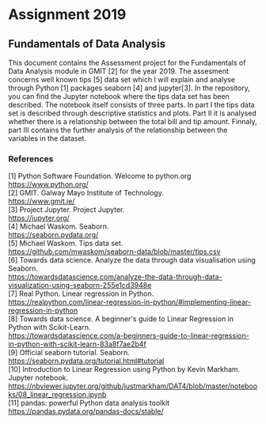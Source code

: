 # Assignment 2019
## Fundamentals of Data Analysis

  This document contains the Assessment project for the Fundamentals of Data Analysis module in GMIT [2] for the year 2019. The assesment concerns well known tips [5] data set which I will explain and analyse through Python [1] packages seaborn [4] and jupyter[3]. In the repository, you can find the Jupyter notebook where the tips data set has been described. The notebook itself consists of three parts. In part I the tips data set is described through descriptive statistics and plots. Part II it is analysed whether there is a relationship between the total bill and tip amount. Finnaly, part III contains the further analysis of the relationship between the variables in the dataset. 
  
  
### References
[1] Python Software Foundation. Welcome to python.org  
https://www.python.org/  
[2] GMIT. Galway Mayo Institute of Technology.  
https://www.gmit.ie/  
[3] Project Jupyter. Project Jupyter.  
https://jupyter.org/  
[4] Michael Waskom. Seaborn.  
https://seaborn.pydata.org/  
[5] Michael Waskom. Tips data set.  
https://github.com/mwaskom/seaborn-data/blob/master/tips.csv  
[6] Towards data science. Analyze the data through data visualisation using Seaborn.  
https://towardsdatascience.com/analyze-the-data-through-data-visualization-using-seaborn-255e1cd3948e  
[7] Real Python. Linear regression in Python.  
https://realpython.com/linear-regression-in-python/#implementing-linear-regression-in-python  
[8] Towards data science. A beginner's guide to Linear Regression in Python with Scikit-Learn.  
https://towardsdatascience.com/a-beginners-guide-to-linear-regression-in-python-with-scikit-learn-83a8f7ae2b4f  
[9] Official seaborn tutorial. Seaborn.  
https://seaborn.pydata.org/tutorial.html#tutorial  
[10] Introduction to Linear Regression using Python by Kevin Markham. Jupyter notebook.  
https://nbviewer.jupyter.org/github/justmarkham/DAT4/blob/master/notebooks/08_linear_regression.ipynb  
[11] pandas: powerful Python data analysis toolkit  
https://pandas.pydata.org/pandas-docs/stable/  

